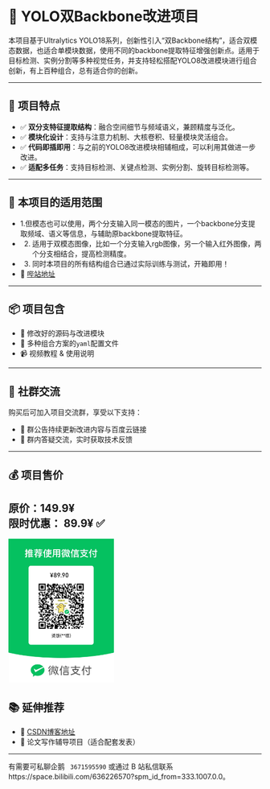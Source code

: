 # 🧠 YOLO双Backbone改进项目

本项目基于Ultralytics YOLO18系列，创新性引入“双Backbone结构”，适合双模态数据，也适合单模块数据，使用不同的backbone提取特征增强创新点。适用于目标检测、实例分割等多种视觉任务，并支持轻松搭配YOLO8改进模块进行组合创新，有上百种组合，总有适合你的创新。

---

## 📌 项目特点

- ✅ **双分支特征提取结构**：融合空间细节与频域语义，兼顾精度与泛化。
- ✅ **模块化设计**：支持与注意力机制、大核卷积、轻量模块灵活组合。
- ✅ **代码即插即用**：与之前的YOLO8改进模块相辅相成，可以利用其做进一步改进。
- ✅ **适配多任务**：支持目标检测、关键点检测、实例分割、旋转目标检测等。

---

## 🧪 本项目的适用范围

- 1.但模态也可以使用，两个分支输入同一模态的图片，一个backbone分支提取频域、语义等信息，与辅助原backbone提取特征。
- 2. 适用于双模态图像，比如一个分支输入rgb图像，另一个输入红外图像，两个分支相结合，提高检测精度。
- 3. 同时本项目的所有结构组合已通过实际训练与测试，开箱即用！
- 🔗 [哔站地址](https://www.bilibili.com/video/BV1JeLaz5E9Y/?spm_id_from=333.1387.collection.video_card.click&vd_source=8a6043a22d94a87da35299c073140577)
---

## 📦 项目包含

- 🔧 修改好的源码与改进模块
- 📁 多种组合方案的`yaml`配置文件
- 📹 视频教程 & 使用说明

---

## 💬 社群交流

购买后可加入项目交流群，享受以下支持：

- 📌 群公告持续更新改进内容与百度云链接
- 💬 群内答疑交流，实时获取技术反馈

---

## 💰 项目售价

**原价：149.9¥**  
**限时优惠： 89.9¥ ✅**
---
<img src="https://github.com/tgf123/YOLOv8_improve/blob/master/double_89.9.jpg" width="210px">

## 📚 延伸推荐

- 🔗 [CSDN博客地址](https://blog.csdn.net/qq_64693987?spm=1000.2115.3001.5343)
- 🧠 论文写作辅导项目（适合配套发表）

---

有需要可私聊企鹅 ` 3671595590` 或通过 B 站私信联系https://space.bilibili.com/636226570?spm_id_from=333.1007.0.0。
